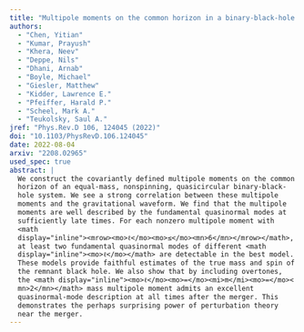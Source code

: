 ```yaml
---
title: "Multipole moments on the common horizon in a binary-black-hole simulation"
authors:
  - "Chen, Yitian"
  - "Kumar, Prayush"
  - "Khera, Neev"
  - "Deppe, Nils"
  - "Dhani, Arnab"
  - "Boyle, Michael"
  - "Giesler, Matthew"
  - "Kidder, Lawrence E."
  - "Pfeiffer, Harald P."
  - "Scheel, Mark A."
  - "Teukolsky, Saul A."
jref: "Phys.Rev.D 106, 124045 (2022)"
doi: "10.1103/PhysRevD.106.124045"
date: 2022-08-04
arxiv: "2208.02965"
used_spec: true
abstract: |
  We construct the covariantly defined multipole moments on the common
  horizon of an equal-mass, nonspinning, quasicircular binary-black-
  hole system. We see a strong correlation between these multipole
  moments and the gravitational waveform. We find that the multipole
  moments are well described by the fundamental quasinormal modes at
  sufficiently late times. For each nonzero multipole moment with
  <math
  display="inline"><mrow><mo>ℓ</mo><mo>≤</mo><mn>6</mn></mrow></math>,
  at least two fundamental quasinormal modes of different <math
  display="inline"><mo>ℓ</mo></math> are detectable in the best model.
  These models provide faithful estimates of the true mass and spin of
  the remnant black hole. We also show that by including overtones,
  the <math display="inline"><mo>ℓ</mo><mo>=</mo><mi>m</mi><mo>=</mo><
  mn>2</mn></math> mass multipole moment admits an excellent
  quasinormal-mode description at all times after the merger. This
  demonstrates the perhaps surprising power of perturbation theory
  near the merger.
---
```

